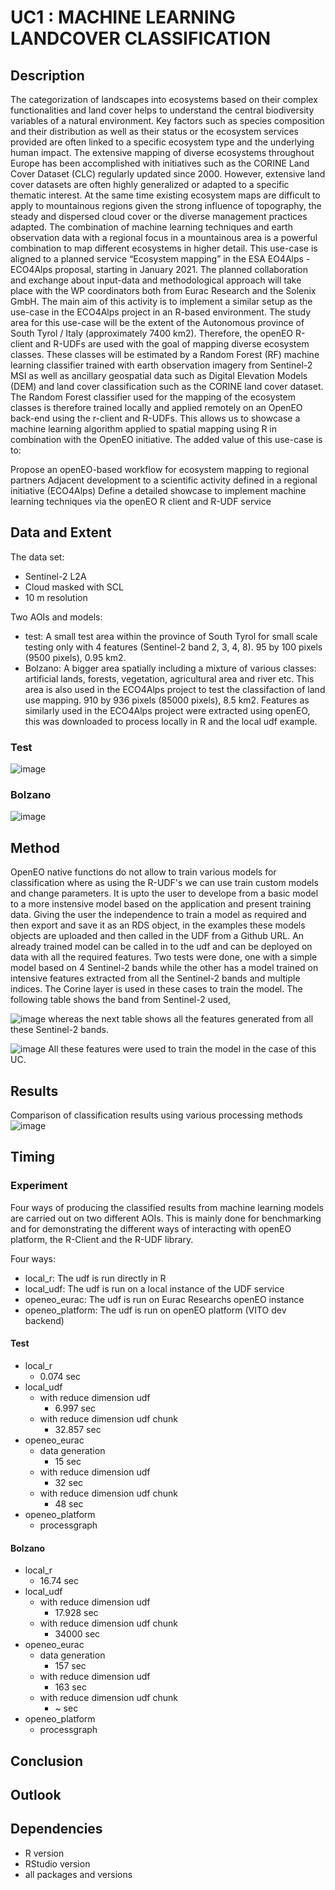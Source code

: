 # UC1 : MACHINE LEARNING LANDCOVER CLASSIFICATION

## Description 
The categorization of landscapes into ecosystems based on their complex functionalities and land cover helps to understand the central biodiversity variables of a natural environment. Key factors such as species composition and their distribution as well as their status or the ecosystem services provided are often linked to a specific ecosystem type and the underlying human impact. The extensive mapping of diverse ecosystems throughout Europe has been accomplished with initiatives such as the CORINE Land Cover Dataset (CLC) regularly updated since 2000. However, extensive land cover datasets are often highly generalized or adapted to a specific thematic interest. At the same time existing ecosystem maps are difficult to apply to mountainous regions given the strong influence of topography, the steady and dispersed cloud cover or the diverse management practices adapted. The combination of machine learning techniques and earth observation data with a regional focus in a mountainous area is a powerful combination to map different ecosystems in higher detail. This use-case is aligned to a planned service “Ecosystem mapping” in the ESA EO4Alps - ECO4Alps proposal, starting in January 2021. The planned collaboration and exchange about input-data and methodological approach will take place with the WP coordinators both from Eurac Research and the Solenix GmbH. The main aim of this activity is to implement a similar setup as the use-case in the ECO4Alps project in an R-based environment. The study area for this use-case will be the extent of the Autonomous province of South Tyrol / Italy (approximately 7400 km2). Therefore, the openEO R-client and R-UDFs are used with the goal of mapping diverse ecosystem classes. These classes will be estimated by a Random Forest (RF) machine learning classifier trained with earth observation imagery from Sentinel-2 MSI as well as ancillary geospatial data such as Digital Elevation Models (DEM) and land cover classification such as the CORINE land cover dataset. The Random Forest classifier used for the mapping of the ecosystem classes is therefore trained locally and applied remotely on an OpenEO back-end using the r-client and R-UDFs. This allows us to showcase a machine learning algorithm applied to spatial mapping using R in combination with the OpenEO initiative. The added value of this use-case is to:

Propose an openEO-based workflow for ecosystem mapping to regional partners
Adjacent development to a scientific activity defined in a regional initiative (ECO4Alps)
Define a detailed showcase to implement machine learning techniques via the openEO R client and R-UDF service

## Data and Extent

The data set:
* Sentinel-2 L2A
* Cloud masked with SCL
* 10 m resolution

Two AOIs and models:
* test: A small test area within the province of South Tyrol for small scale testing only with 4 features (Sentinel-2 band 2, 3, 4, 8). 
  95 by 100 pixels (9500 pixels), 0.95 km2.
* Bolzano: A bigger area spatially including a mixture of various classes: artificial lands, forests, vegetation, agricultural area and river etc. 
  This area is also used in the ECO4Alps project to test the classifaction of land use mapping. 910 by 936 pixels (85000 pixels), 8.5 km2.
  Features as similarly used in the ECO4Alps project were extracted using openEO, this was downloaded to process locally in R and the local udf example.

### Test
![image](https://user-images.githubusercontent.com/44399454/201882958-537b5ad8-20fa-455d-9b99-c2683879930d.png)

### Bolzano
![image](https://user-images.githubusercontent.com/44399454/201881665-1f4ab6bb-cee5-4111-93a0-80f623d0815d.png)

## Method
OpenEO native functions do not allow to train various models for classification where as using the R-UDF's we can use train custom models and change parameters.
It is upto the user to develope from a basic model to a more instensive model based on the application and present training data.
Giving the user the independence to train a model as required and then export and save it as an RDS object, in the examples these models objects are 
uploaded and then called in the UDF from a Github URL.
An already trained model can be called in to the udf and can be deployed on data with all the required features. 
Two tests were done, one with a simple model based on 4 Sentinel-2 bands while the other has a model trained on intensive features extracted from 
all the Sentinel-2 bands and multiple indices. The Corine layer is used in these cases to train the model.
The following table shows the band from Sentinel-2 used,

![image](https://user-images.githubusercontent.com/44399454/202458681-12dfd750-1670-417b-a9e8-9c6b0416f275.png)
whereas the next table shows all the features generated from all these Sentinel-2 bands.

![image](https://user-images.githubusercontent.com/44399454/202458916-a006009c-639b-4adf-8248-b9fda4864233.png)
 All these features were used to train the model in the case of this UC.

## Results
Comparison of classification results using various processing methods
![image](https://user-images.githubusercontent.com/44399454/201896154-7b7959a2-ff58-49bd-968c-b3e3bc6e6aa5.png)

## Timing
### Experiment 

Four ways of producing the classified results from machine learning models are carried out on two different AOIs. This is mainly done for benchmarking and 
for demonstrating the different ways of interacting with openEO platform, the R-Client and the R-UDF library.

Four ways:

* local_r: The udf is run directly in R
* local_udf: The udf is run on a local instance of the UDF service
* openeo_eurac: The udf is run on Eurac Researchs openEO instance
* openeo_platform: The udf is run on openEO platform (VITO dev backend) 
  
#### Test

* local_r
  * 0.074 sec 
* local_udf 
  * with reduce dimension udf
    * 6.997 sec
  * with reduce dimension udf chunk
    * 32.857 sec
* openeo_eurac
  * data generation
    * 15 sec
  * with reduce dimension udf
    * 32 sec
  * with reduce dimension udf chunk
    * 48 sec
* openeo_platform
  * processgraph

#### Bolzano

* local_r
  * 16.74 sec 
* local_udf 
  * with reduce dimension udf
    * 17.928 sec
  * with reduce dimension udf chunk
    * 34000 sec
* openeo_eurac
  * data generation
    * 157 sec
  * with reduce dimension udf
    * 163 sec
  * with reduce dimension udf chunk
    * ~ sec
* openeo_platform
  * processgraph

## Conclusion

## Outlook

## Dependencies

* R version
* RStudio version
* all packages and versions
